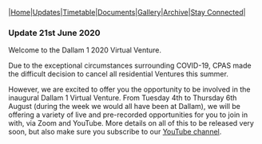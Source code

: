 |[Home](https://dallam1.github.io/)|[Updates](https://dallam1.github.io/updates)|[Timetable](https://dallam1.github.io/timetable)|[Documents](https://dallam1.github.io/documents)|[Gallery](https://dallam1.github.io/gallery)|[Archive](https://dallam1.github.io/archive)|[Stay Connected](https://dallam1.github.io/stayconnected)|

### Update 21st June 2020

Welcome to the Dallam 1 2020 Virtual Venture.

Due to the exceptional circumstances surrounding COVID-19, CPAS made the difficult decision to cancel all residential Ventures this summer.

However, we are excited to offer you the opportunity to be involved in the inaugural Dallam 1 Virtual Venture. From Tuesday 4th to Thursday 6th August (during the week we would all have been at Dallam), we will be offering a variety of live and pre-recorded opportunities for you to join in with, via Zoom and YouTube. More details on all of this to be released very soon, but also make sure you subscribe to our [YouTube channel](https://www.youtube.com/channel/UCtuoiH_Q1N0NPSMMSbiTKbA).
